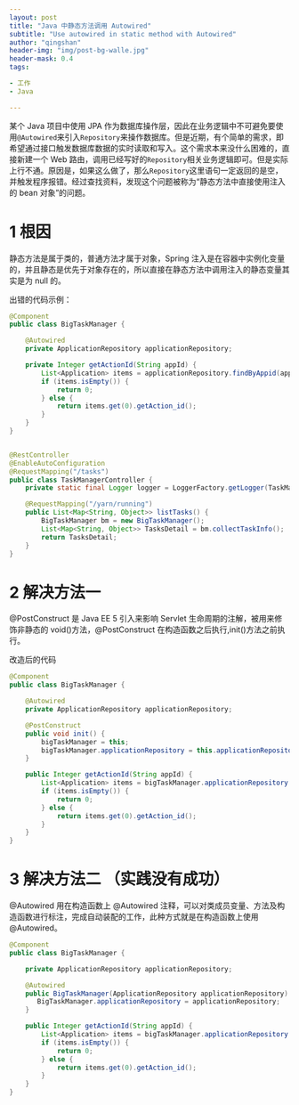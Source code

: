 ```yaml
---
layout: post
title: "Java 中静态方法调用 Autowired"
subtitle: "Use autowired in static method with Autowired"
author: "qingshan"
header-img: "img/post-bg-walle.jpg"
header-mask: 0.4
tags:

- 工作
- Java

---
```

某个 Java 项目中使用 JPA 作为数据库操作层，因此在业务逻辑中不可避免要使用`@Autowired`来引入`Repository`来操作数据库。但是近期，有个简单的需求，即希望通过接口触发数据库数据的实时读取和写入。这个需求本来没什么困难的，直接新建一个 Web 路由，调用已经写好的`Repository`相关业务逻辑即可。但是实际上行不通。原因是，如果这么做了，那么`Repository`这里语句一定返回的是空，并触发程序报错。经过查找资料，发现这个问题被称为“静态方法中直接使用注入的 bean 对象”的问题。

# 1 根因

静态方法是属于类的，普通方法才属于对象，Spring 注入是在容器中实例化变量的，并且静态是优先于对象存在的，所以直接在静态方法中调用注入的静态变量其实是为 null 的。

出错的代码示例：

```java
@Component
public class BigTaskManager {

    @Autowired
    private ApplicationRepository applicationRepository;

    private Integer getActionId(String appId) {
        List<Application> items = applicationRepository.findByAppid(appId);
        if (items.isEmpty()) {
            return 0;
        } else {
            return items.get(0).getAction_id();
        }
    }
}


@RestController
@EnableAutoConfiguration
@RequestMapping("/tasks")
public class TaskManagerController {
    private static final Logger logger = LoggerFactory.getLogger(TaskManagerController.class);

    @RequestMapping("/yarn/running")
    public List<Map<String, Object>> listTasks() {
        BigTaskManager bm = new BigTaskManager();
        List<Map<String, Object>> TasksDetail = bm.collectTaskInfo();
        return TasksDetail;
    }
}
```

# 2 解决方法一

@PostConstruct 是 Java EE 5 引入来影响 Servlet 生命周期的注解，被用来修饰非静态的 void()方法，@PostConstruct 在构造函数之后执行,init()方法之前执行。

改造后的代码

```java
@Component
public class BigTaskManager {

    @Autowired
    private ApplicationRepository applicationRepository;

    @PostConstruct
    public void init() {
        bigTaskManager = this;
        bigTaskManager.applicationRepository = this.applicationRepository;
    }

    public Integer getActionId(String appId) {
        List<Application> items = bigTaskManager.applicationRepository.findByAppid(appId);
        if (items.isEmpty()) {
            return 0;
        } else {
            return items.get(0).getAction_id();
        }
    }
}
```

# 3 解决方法二 （实践没有成功）

@Autowired 用在构造函数上
@Autowired 注释，可以对类成员变量、方法及构造函数进行标注，完成自动装配的工作，此种方式就是在构造函数上使用@Autowired。

```java
@Component
public class BigTaskManager {

    private ApplicationRepository applicationRepository;

    @Autowired
    public BigTaskManager(ApplicationRepository applicationRepository) {
       BigTaskManager.applicationRepository = applicationRepository; 
    }

    public Integer getActionId(String appId) {
        List<Application> items = bigTaskManager.applicationRepository.findByAppid(appId);
        if (items.isEmpty()) {
            return 0;
        } else {
            return items.get(0).getAction_id();
        }
    }
}
```